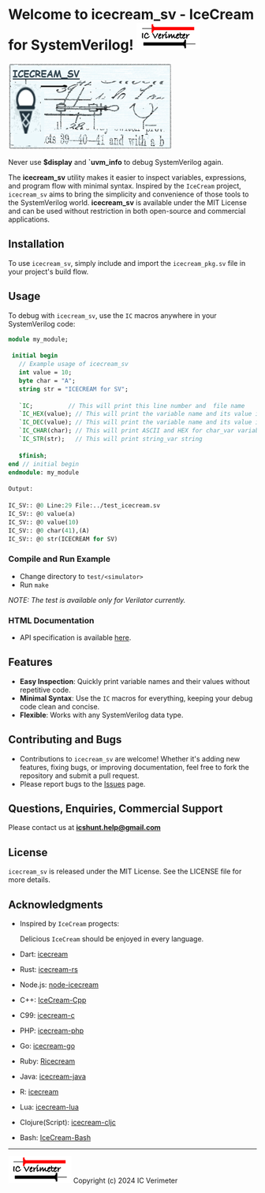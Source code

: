 # Welcome to icecream_sv - IceCream for SystemVerilog! !["Copyright (c) 2024 IC Verimeter"](https://github.com/xver/icecream_sv/blob/main/doc/IcVerimeter_logo.png)

![icecream_sv Logo](https://github.com/xver/icecream_sv/blob/main/doc/icecream_sv_log.png)

Never use **$display** and **`uvm_info** to debug SystemVerilog again.

The **icecream_sv** utility makes it easier to inspect variables, expressions, and program flow with minimal syntax. Inspired by the `IceCream` project, `icecream_sv` aims to bring the simplicity and convenience of those tools to the SystemVerilog world. **icecream_sv** is available under the MIT License and can be used without restriction in both open-source and commercial applications.

## Installation

To use `icecream_sv`, simply include and import the `icecream_pkg.sv` file in your project's build flow.

## Usage

To debug with `icecream_sv`, use the `IC` macros anywhere in your SystemVerilog code:

```systemverilog
module my_module;

 initial begin
   // Example usage of icecream_sv
   int value = 10;
   byte char = "A"; 
   string str = "ICECREAM for SV";
      
   `IC;          // This will print this line number and  file name  
   `IC_HEX(value); // This will print the variable name and its value in hex format
   `IC_DEC(value); // This will print the variable name and its value in dec format
   `IC_CHAR(char); // This will print ASCII and HEX for char_var variable
   `IC_STR(str);   // This will print string_var string
      
   $finish;
end // initial begin
endmodule: my_module

Output: 

IC_SV:: @0 Line:29 File:../test_icecream.sv
IC_SV:: @0 value(a)
IC_SV:: @0 value(10)
IC_SV:: @0 char(41),(A)
IC_SV:: @0 str(ICECREAM for SV)

```

### Compile and Run Example

- Change directory to `test/<simulator>`
- Run `make`

*NOTE: The test is available only for Verilator currently.*

### HTML Documentation

- API specification is available [here](https://raw.githack.com/xver/icecream_sv/master/doc/index.html).

## Features

- **Easy Inspection**: Quickly print variable names and their values without repetitive code.
- **Minimal Syntax**: Use the `IC` macros for everything, keeping your debug code clean and concise.
- **Flexible**: Works with any SystemVerilog data type.

## Contributing and Bugs

- Contributions to `icecream_sv` are welcome! Whether it's adding new features, fixing bugs, or improving documentation, feel free to fork the repository and submit a pull request.
- Please report bugs to the [Issues](https://github.com/xver/icecream_sv/issues) page.

## Questions, Enquiries, Commercial Support

Please contact us at **icshunt.help@gmail.com**

## License

`icecream_sv` is released under the MIT License. See the LICENSE file for more details.

## Acknowledgments

- Inspired by `IceCream` progects: 

  Delicious `IceCream` should be enjoyed in every language.

- Dart: [icecream](https://github.com/HallerPatrick/icecream)
- Rust: [icecream-rs](https://github.com/ericchang00/icecream-rs)
- Node.js: [node-icecream](https://github.com/jmerle/node-icecream)
- C++: [IceCream-Cpp](https://github.com/renatoGarcia/icecream-cpp)
- C99: [icecream-c](https://github.com/chunqian/icecream-c)
- PHP: [icecream-php](https://github.com/ntzm/icecream-php)
- Go: [icecream-go](https://github.com/WAY29/icecream-go)
- Ruby: [Ricecream](https://github.com/nodai2hITC/ricecream)
- Java: [icecream-java](https://github.com/Akshay-Thakare/icecream-java)
- R: [icecream](https://github.com/lewinfox/icecream)
- Lua: [icecream-lua](https://github.com/wlingze/icecream-lua)
- Clojure(Script): [icecream-cljc](https://github.com/Eigenbahn/icecream-cljc)
- Bash: [IceCream-Bash](https://github.com/jtplaarj/IceCream-Bash)
-------------------------
!["Copyright (c) 2024 IC Verimeter"](https://github.com/xver/icecream_sv/blob/main/doc/IcVerimeter_logo.png)
Copyright (c) 2024 IC Verimeter


  

